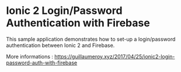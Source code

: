 # Ionic 2 Login/Password Authentication with Firebase

This sample application demonstrates how to set-up a login/password authentication between Ionic 2 and Firebase.

More informations : https://guillaumeroy.xyz/2017/04/25/ionic2-login-password-auth-with-firebase